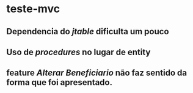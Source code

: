 # teste-mvc

## Dependencia do *jtable* dificulta um pouco
## Uso de *procedures* no lugar de entity 
## feature *Alterar Beneficiario* não faz sentido da forma que foi apresentado. 
